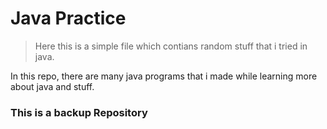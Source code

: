 # Java Practice

> Here this is a simple file which contians random stuff that i tried in java.

In this repo, there are many java programs that i made while learning more about java and stuff.

### This is a backup Repository
